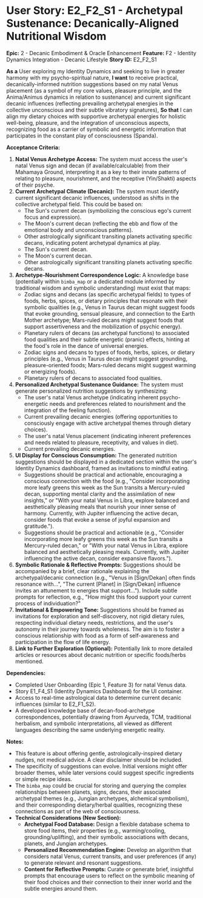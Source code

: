 # User Story: E2_F2_S1 - Archetypal Sustenance: Decanically-Aligned Nutritional Wisdom

**Epic:** 2 - Decanic Embodiment & Oracle Enhancement
**Feature:** F2 - Identity Dynamics Integration - Decanic Lifestyle
**Story ID:** E2_F2_S1

**As a** User exploring my Identity Dynamics and seeking to live in greater harmony with my psycho-spiritual nature,
**I want** to receive practical, decanically-informed nutrition suggestions based on my natal Venus placement (as a symbol of my core values, pleasure principle, and the Anima/Animus dynamics in relation to sustenance) and current significant decanic influences (reflecting prevailing archetypal energies in the collective unconscious and their subtle vibratory signatures),
**So that** I can align my dietary choices with supportive archetypal energies for holistic well-being, pleasure, and the integration of unconscious aspects, recognizing food as a carrier of symbolic and energetic information that participates in the constant play of consciousness (Spanda).

**Acceptance Criteria:**

1.  **Natal Venus Archetype Access:** The system must access the user's natal Venus sign and decan (if available/calculable) from their Mahamaya Ground, interpreting it as a key to their innate patterns of relating to pleasure, nourishment, and the receptive (Yin/Shakti) aspects of their psyche.
2.  **Current Archetypal Climate (Decanic):** The system must identify current significant decanic influences, understood as shifts in the collective archetypal field. This could be based on:
    *   The Sun's current decan (symbolizing the conscious ego's current focus and expression).
    *   The Moon's current decan (reflecting the ebb and flow of the emotional body and unconscious patterns).
    *   Other astrologically significant transiting planets activating specific decans, indicating potent archetypal dynamics at play.
    *   The Sun's current decan.
    *   The Moon's current decan.
    *   Other astrologically significant transiting planets activating specific decans.
3.  **Archetype-Nourishment Correspondence Logic:** A knowledge base (potentially within `bimba_map` or a dedicated module informed by traditional wisdom and symbolic understanding) must exist that maps:
    *   Zodiac signs and decans (as specific archetypal fields) to types of foods, herbs, spices, or dietary principles that resonate with their symbolic qualities (e.g., Venus in Taurus decan might suggest foods that evoke grounding, sensual pleasure, and connection to the Earth Mother archetype; Mars-ruled decans might suggest foods that support assertiveness and the mobilization of psychic energy).
    *   Planetary rulers of decans (as archetypal functions) to associated food qualities and their subtle energetic (pranic) effects, hinting at the food's role in the dance of universal energies.
    *   Zodiac signs and decans to types of foods, herbs, spices, or dietary principles (e.g., Venus in Taurus decan might suggest grounding, pleasure-oriented foods; Mars-ruled decans might suggest warming or energizing foods).
    *   Planetary rulers of decans to associated food qualities.
4.  **Personalized Archetypal Sustenance Guidance:** The system must generate personalized nutrition suggestions by synthesizing:
    *   The user's natal Venus archetype (indicating inherent psycho-energetic needs and preferences related to nourishment and the integration of the feeling function).
    *   Current prevailing decanic energies (offering opportunities to consciously engage with active archetypal themes through dietary choices).
    *   The user's natal Venus placement (indicating inherent preferences and needs related to pleasure, receptivity, and values in diet).
    *   Current prevailing decanic energies.
5.  **UI Display for Conscious Consumption:** The generated nutrition suggestions should be displayed in a dedicated section within the user's Identity Dynamics dashboard, framed as invitations to mindful eating.
    *   Suggestions should be practical and actionable, encouraging a conscious connection with the food (e.g., "Consider incorporating more leafy greens this week as the Sun transits a Mercury-ruled decan, supporting mental clarity and the assimilation of new insights," or "With your natal Venus in Libra, explore balanced and aesthetically pleasing meals that nourish your inner sense of harmony. Currently, with Jupiter influencing the active decan, consider foods that evoke a sense of joyful expansion and gratitude.").
    *   Suggestions should be practical and actionable (e.g., "Consider incorporating more leafy greens this week as the Sun transits a Mercury-ruled decan," or "With your natal Venus in Libra, explore balanced and aesthetically pleasing meals. Currently, with Jupiter influencing the active decan, consider expansive flavors.").
6.  **Symbolic Rationale & Reflective Prompts:** Suggestions should be accompanied by a brief, clear rationale explaining the archetypal/decanic connection (e.g., "Venus in [Sign/Dekan] often finds resonance with...", "The current [Planet] in [Sign/Dekan] influence invites an attunement to energies that support..."). Include subtle prompts for reflection, e.g., "How might this food support your current process of individuation?"
7.  **Invitational & Empowering Tone:** Suggestions should be framed as invitations for exploration and self-discovery, not rigid dietary rules, respecting individual dietary needs, restrictions, and the user's autonomy in their journey towards wholeness. The aim is to foster a conscious relationship with food as a form of self-awareness and participation in the flow of life energy.
8.  **Link to Further Exploration (Optional):** Potentially link to more detailed articles or resources about decanic nutrition or specific foods/herbs mentioned.

**Dependencies:**

*   Completed User Onboarding (Epic 1, Feature 3) for natal Venus data.
*   Story E1_F4_S1 (Identity Dynamics Dashboard) for the UI container.
*   Access to real-time astrological data to determine current decanic influences (similar to E2_F1_S2).
*   A developed knowledge base of decan-food-archetype correspondences, potentially drawing from Ayurveda, TCM, traditional herbalism, and symbolic interpretations, all viewed as different languages describing the same underlying energetic reality.

**Notes:**

*   This feature is about offering gentle, astrologically-inspired dietary nudges, not medical advice. A clear disclaimer should be included.
*   The specificity of suggestions can evolve. Initial versions might offer broader themes, while later versions could suggest specific ingredients or simple recipe ideas.
*   The `bimba_map` could be crucial for storing and querying the complex relationships between planets, signs, decans, their associated archetypal themes (e.g., Jungian archetypes, alchemical symbolism), and their corresponding dietary/herbal qualities, recognizing these connections as part of the web of consciousness.
*   **Technical Considerations (New Section):**
    *   **Archetypal Food Database:** Design a flexible database schema to store food items, their properties (e.g., warming/cooling, grounding/uplifting), and their symbolic associations with decans, planets, and Jungian archetypes.
    *   **Personalized Recommendation Engine:** Develop an algorithm that considers natal Venus, current transits, and user preferences (if any) to generate relevant and resonant suggestions.
    *   **Content for Reflective Prompts:** Curate or generate brief, insightful prompts that encourage users to reflect on the symbolic meaning of their food choices and their connection to their inner world and the subtle energies around them.